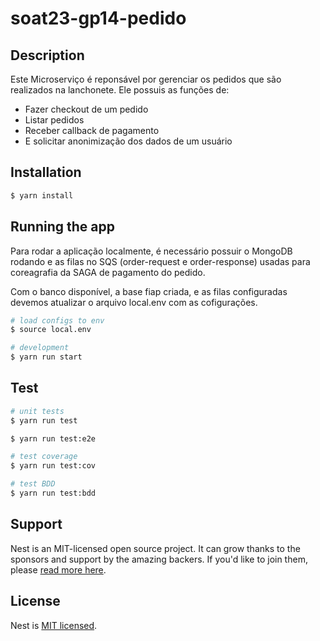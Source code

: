 # soat23-gp14-pedido

## Description

Este Microserviço é reponsável por gerenciar os pedidos que são realizados na lanchonete.
Ele possuis as funções de:
  - Fazer checkout de um pedido
  - Listar pedidos
  - Receber callback de pagamento
  - E solicitar anonimização dos dados de um usuário

## Installation

```bash
$ yarn install
```

## Running the app

Para rodar a aplicação localmente, é necessário possuir o MongoDB rodando e as filas no SQS (order-request e order-response) usadas para coreagrafia da SAGA de pagamento do pedido.

Com o banco disponível, a base fiap criada, e as filas configuradas devemos atualizar o arquivo local.env com as cofigurações.

```bash
# load configs to env
$ source local.env

# development
$ yarn run start
```

## Test

```bash
# unit tests
$ yarn run test

$ yarn run test:e2e

# test coverage
$ yarn run test:cov

# test BDD
$ yarn run test:bdd
```

## Support

Nest is an MIT-licensed open source project. It can grow thanks to the sponsors and support by the amazing backers. If you'd like to join them, please [read more here](https://docs.nestjs.com/support).

## License

Nest is [MIT licensed](LICENSE).